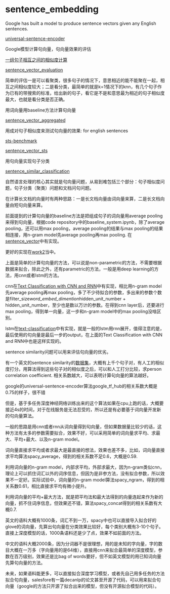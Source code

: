 # sentence_embedding

Google has built a model to produce sentence vectors given any English sentences.

[universal-sentence-encoder](https://github.com/arfu2016/nlp/tree/master/nlp_data/large/universal-sentence-encoder)

Google模型计算句向量，句向量效果的评估

[一组句子相互之间的相似度计算](https://github.com/arfu2016/nlp/blob/master/nlp_models/sentence_vector_evaluation/st_vector_evaluation.py)

[sentence_vector_evaluation](https://github.com/arfu2016/nlp/tree/master/nlp_models/sentence_vector_evaluation)

简单的评估一是可以看聚类，很多句子的情况下，意思相近的能不能聚在一起，相互之间相似度较大；二是看分类，最简单的就是k=1情况下的knn，有几个句子作为已有的带搜索的标准，给出新的句子，看它是不是和意思最为相近的句子相似度最大，也就是看分类是否正确。

用词向量用baseline方法计算句向量

[sentence_vector_aggregated](https://github.com/arfu2016/nlp/tree/master/nlp_models/sentence_vector_aggregated)

用成对句子相似度来测试句向量的效果: for english sentences

[sts-benchmark](https://github.com/arfu2016/nlp/tree/master/nlp_data/small/sts-benchmark)

[sentence_vector_sts](https://github.com/arfu2016/nlp/blob/master/nlp_models/sentence_vector_evaluation/sentence_vector_sts.py)

用句向量实现句子分类

[sentence_similar_classification](https://github.com/arfu2016/nlp/tree/master/nlp_models/sentence_similar_classification)

自然语言处理的核心其实就是句向量问题，从易到难包括三个部分：句子相似度问题，句子分类（聚类）问题和文档问句问题。

在计算长文档的向量时有两种思路：一是长文档向量由词向量来算，二是长文档向量由短句向量来算。

前面提到的计算句向量的baseline方法是把组成句子的词向量用average pooling来得到句向量，根据code repository中的baseline_system.ipynb，除了average pooling，还可以用max pooling，average pooling的结果与max pooling的结果相连接，用n-gram model先average pooling再max pooling. 在[sentence_vector](https://github.com/arfu2016/nlp/tree/master/nlp_models/sentence_vector)中有实现。

更好的实现在[work2](https://github.com/arfu2016/DuReader/tree/master/work2)当中。

上面是简单的计算句向量的方法，可以说是non-parametric的方法，不需要根据数据来拟合，除此之外，还有parametric的方法，一般是用deep learning的方法，用cnn或者lstm的方法。

cnn在[Text Classification with CNN and RNN](https://github.com/arfu2016/text-classification-cnn-rnn)中有实现，相比用n-gram model先average pooling再max pooling，多了不少待拟合的参数，多出来的参数个数是filter_size*word_embed_dimention*hidden_unit_number + hidden_unit_number，至少也是数以万计的参数。在得到cnn layer后，还要进行max pooling，得到单一向量，这一步和n-gram model中的max pooling没啥区别。

lstm在[text-classification](https://github.com/arfu2016/DuReader/tree/master/text-classification)中有实现，就是一般的lstm用rnn展开，值得注意的是，最后使用的句向量是最后一步的output，在上面的Text Classification with CNN and RNN中也是这样实现的。

sentence similarity问题可以用来评估句向量的优劣。

有一个英文的sentence similarity的[数据集](http://ixa2.si.ehu.es/stswiki/images/4/48/Stsbenchmark.tar.gz)，大概有上千个句子对，有人工的相似度打分。用算法得到这些句子对的相似度之后，可以和人工打分比较，求person correlation coefficient. 相关系数越大，可以表明计算句向量的算法越好。

google的universal-sentence-encoder算法google_tf_hub的相关系数大概是0.75的样子，很不错

但是，基于多任务深度神经网络训练出来的这个算法如果在cpu上跑的话，大概要接近4s的时间，对于在线服务是无法忍受的，所以还是有必要基于词向量开发新的句向量算法。

一般的思路是用cnn或者rnn从词向量得到句向量，但如果数据量比较少的话，这种方法有太多的参数需要拟合，效果不好，可以采用简单的词向量求平均、求最大、平均+最大、以及n-gram model。

词向量直接求平均或者求最大是最直接的想法，效果也差不多，比如，词向量直接求平均算法spacy_average，得到的相关系数不足0.6，大概是0.59.

利用词向量的n-gram model，内部求平均，外部求最大，因为n-gram类似cnn，理论上可以抓住词汇以外的词序信息，但因为是非参方法，没有拟合参数，所以效果不一定好。实际试验中，词向量的n-gram model算法spacy_ngram，得到的相关系数0.61，相比直接求平均有微小提升。

利用词向量的平均+最大方法，就是把平均法和最大法得到的向量连起来作为新的向量，抓不住词序信息，但效果还不错，算法spacy_concat得到的相关系数有大概0.7.

英文的语料大概有1000条，词汇不到一万，spacy中也可以直接导入拟合好的glove的词向量，先算出句向量在分类效果比较好，每个类别大概有3-10个句子。直接上深度模型的话，1000条语料还是少了点，效果不如前面的方法。

中文的语料大概2000条，因为分词器不是很理想，用的是未知的字向量，字的数目大概在一万多（字向量用的是64维），直接用cnn来拟合最简单的深度模型，参数在百万级别，效果还是比bag of words要好，但不如英文模型的用已知词向量先算句向量的方法。

未来，如果语料能更多，可以直接拟合深度学习模型，或者先自己用多任务的方法拟合句向量，salesfore有一篇decanlp的论文甚至开源了代码，可以用来拟合句向量（google的方法只开源了拟合出来的模型，但没有开源拟合模型的代码）。
